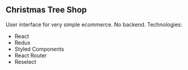 
## Christmas Tree Shop

User interface for very simple ecommerce. No backend. Technologies:
- React
- Redux
- Styled Components
- React Router
- Reselect
